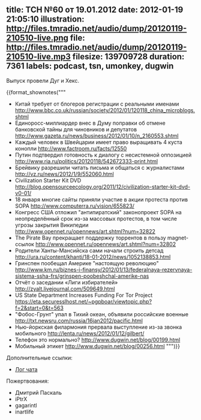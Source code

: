 title: ТСН №60 от 19.01.2012
date: 2012-01-19 21:05:10
illustration: http://files.tmradio.net/audio/dump/20120119-210510-live.png
file: http://files.tmradio.net/audio/dump/20120119-210510-live.mp3
filesize: 139709728
duration: 7361
labels: podcast, tsn, umonkey, dugwin
---
Выпуск провели Дуг и Хекс.

{{format_shownotes("""
- Китай требует от блогеров регистрации с реальными именами
  http://www.bbc.co.uk/russian/society/2012/01/120118_china_microblogs.shtml
- Единоросс-миллиардер внес в Думу поправки об отмене банковской тайны для чиновников и депутатов
  http://www.gazeta.ru/news/business/2012/01/10/n_2160553.shtml
- Каждый человек в Швейцарии имеет право выращивать 4 куста конопли
  http://www.factroom.ru/facts/12550
- Путин подтвердил готовность к диалогу с несистемной оппозицией
  http://www.ria.ru/politics/20120118/542672333-print.html
- Брейвику разрешили читать письма и общаться с журналистами
  http://vz.ru/news/2012/1/9/552060.html
- Civilization Starter Kit DVD
  http://blog.opensourceecology.org/2011/12/civilization-starter-kit-dvd-v0-01/
- 18 января многие сайты приняли участие в акции протеста против SOPA
  http://www.computerra.ru/vision/655823/
- Конгресс США отложил "антипиратский" законопроект SOPA на неопределённый срок из-за массовых протестов, в том числе угрозы закрытия Википедии
  http://www.opennet.ru/opennews/art.shtml?num=32822
- The Pirate Bay прекращает поддержку торрентов в пользу magnet-ссылок
  http://www.opennet.ru/opennews/art.shtml?num=32802
- Родители Ханты-Мансийска сами начали строить детсад
  http://ura.ru/content/khanti/18-01-2012/news/1052138853.html
- Гринспен пообещал Америке "настоящую революцию"
  http://www.km.ru/biznes-i-finansy/2012/01/13/federalnaya-rezervnaya-sistema-ssha-frs/grinspen-poobeshchal-amerike-nas
- Отчёт о заседании «Лиги избирателей»
  http://zyalt.livejournal.com/509649.html
- US State Department Increases Funding For Tor Project
  https://eta.securesslhost.net/~pgpboar/viewtopic.php?f=2&start=0&t=563
- "Фобос-Грунт" упал в Тихий океан, объявили российские военные
  http://txt.newsru.com/russia/16jan2012/pacific.html
- Нью-йоркская филармония прервала выступление из-за звонка мобильного
  http://lenta.ru/news/2012/01/12/gilbert/
- Телефон это нормально?
  http://www.dugwin.net/blog/00199.html
- Мобильный этикет
  http://www.dugwin.net/blog/00256.html
""")}}

Дополнительные ссылки:

- [Лог чата](http://files.tmradio.net/audio/dump/20120119-210510-live.log)

Пожертвования:

- Дмитрий Паскаль
- iPtrX
- gagarintl
- inartlife
